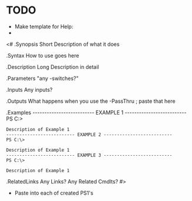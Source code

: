 TODO
====

* Make template for Help:
* 
<#
  .Synopsis
    Short Description of what it does
  
  .Syntax
    How to use goes here
      
  .Description
    Long Description in detail
    
  .Parameters
    "any -switches?"
    
  .Inputs
    Any inputs?
    
  .Outputs
    What happens when you use the -PassThru ; paste that here
    
  .Examples
    -------------------------- EXAMPLE 1 --------------------------
    PS C:\> 
    
    Description of Example 1
    -------------------------- EXAMPLE 2 --------------------------
    PS C:\>

    Description of Example 1
    -------------------------- EXAMPLE 3 --------------------------
    PS C:\>
    
    Description of Example 1

  .RelatedLinks
    Any Links?
    Any Related Cmdlts?
#>

* Paste into each of created PS1's
